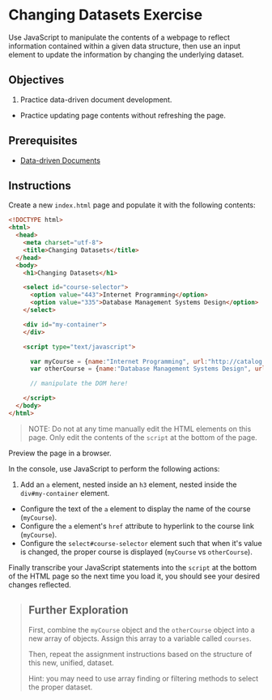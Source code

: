 # Changing Datasets Exercise

Use JavaScript to manipulate the contents of a webpage to reflect information contained within a given data structure, then use an input element to update the information by changing the underlying dataset.

## Objectives

  1. Practice data-driven document development.
  * Practice updating page contents without refreshing the page.

## Prerequisites

  + [Data-driven Documents](/exercises/data-driven-documents/exercise.md)

## Instructions

Create a new `index.html` page and populate it with the following contents:

```` html
<!DOCTYPE html>
<html>
  <head>
    <meta charset="utf-8">
    <title>Changing Datasets</title>
  </head>
  <body>
    <h1>Changing Datasets</h1>

    <select id="course-selector">
      <option value="443">Internet Programming</option>
      <option value="335">Database Management Systems Design</option>
    </select>

    <div id="my-container">
    </div>

    <script type="text/javascript">

      var myCourse = {name:"Internet Programming", url:"http://catalog.southernct.edu/undergraduate/courses/csc443.html"}
      var otherCourse = {name:"Database Management Systems Design", url:"http://catalog.southernct.edu/undergraduate/courses/csc335.html"}

      // manipulate the DOM here!

    </script>
  </body>
</html>
````

> NOTE: Do not at any time manually edit the HTML elements on this page. Only edit the contents of the `script` at the bottom of the page.

Preview the page in a browser.

In the console, use JavaScript to perform the following actions:

  1. Add an `a` element, nested inside an `h3` element, nested inside the `div#my-container` element.
  * Configure the text of the `a` element to display the name of the course (`myCourse`).
  * Configure the `a` element's `href` attribute to hyperlink to the course link (`myCourse`).
  * Configure the `select#course-selector` element such that when it's value is changed, the proper course is displayed (`myCourse` vs `otherCourse`).

Finally transcribe your JavaScript statements into the `script` at the bottom of the HTML page so the next time you load it, you should see your desired changes reflected.

> ## Further Exploration
>
> First, combine the `myCourse` object and the `otherCourse` object into a new array of objects. Assign this array to a variable called `courses`.
>
> Then, repeat the assignment instructions based on the structure of this new, unified, dataset.
>
> Hint: you may need to use array finding or filtering methods to select the proper dataset.

